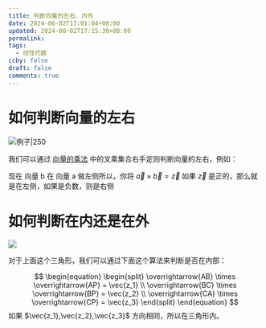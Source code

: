 ```yaml
---
title: 判断向量的左右、内外
date: 2024-06-02T17:01:04+08:00
updated: 2024-06-02T17:15:30+08:00
permalink: 
tags:
  - 线性代数
ccby: false
draft: false
comments: true
---
```

# 如何判断向量的左右

![例子|250](https://cdn.iceprosurface.com/upload/md/Pasted%20image%2020240602170310.png)

我们可以通过 [向量的乘法](向量的乘法.md) 中的叉乘集合右手定则判断向量的左右，例如：

现在 向量 b 在 向量 a 做左侧所以，你将 $\vec{a}\times\vec{b}=\vec{z}$ 如果 $\vec{z}$ 是正的，那么就是在左侧，如果是负数，则是右侧

# 如何判断在内还是在外

![](https://cdn.iceprosurface.com/upload/md/Pasted%20image%2020240602170701.png)


对于上面这个三角形，我们可以通过下面这个算法来判断是否在内部：

$$ 
\begin{equation}
\begin{split}
\overrightarrow{AB} \times \overrightarrow{AP} = \vec{z_1} \\
\overrightarrow{BC} \times \overrightarrow{BP} = \vec{z_2} \\ 
\overrightarrow{CA} \times \overrightarrow{CP} = \vec{z_3}
\end{split}
\end{equation}
$$
如果 $\vec{z_1},\vec{z_2},\vec{z_3}$ 方向相同，所以在三角形内。

